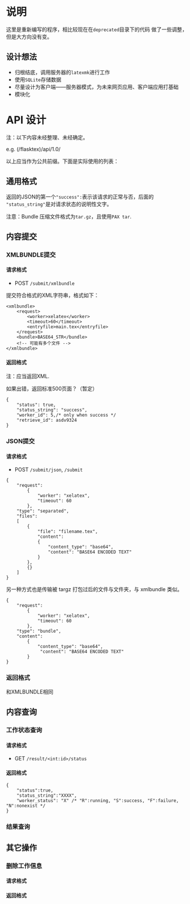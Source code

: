 # 说明

这里是重新编写的程序，相比较现在在`deprecated`目录下的代码
做了一些调整，但是大方向没有变。

## 设计想法

* 归根结底，调用服务器的`latexmk`进行工作
* 使用`SQLite`存储数据
* 尽量设计为客户端——服务器模式，为未来网页应用、客户端应用打基础
* 模块化

# API 设计

注：以下内容未经整理、未经确定。

e.g. (/flasktex)/api/1.0/

以上应当作为公共前缀。下面是实际使用的列表：

## 通用格式

返回的JSON的第一个`"success":`表示该请求的正常与否，后面的
`"status_string"`是对请求状态的说明性文字。

注意：Bundle 压缩文件格式为`tar.gz`，且使用`PAX tar`.

## 内容提交

### XMLBUNDLE提交

#### 请求格式

* POST `/submit/xmlbundle`

提交符合格式的XML字符串，格式如下：

```
<xmlbundle>
    <request>
        <worker>xelatex</worker>
        <timeout>60</timeout>
        <entryfile>main.tex</entryfile>
    </request>
    <bundle>BASE64_STR</bundle>
    <!-- 可能有多个文件 -->
</xmlbundle>
```

#### 返回格式

注：应当返回XML.

如果出错，返回标准500页面？（暂定）

```
{
    "status": true,
    "status_string": "success",
    "worker_id": 5,/* only when success */
    "retrieve_id": asdv9324
}
```

### JSON提交

#### 请求格式

* POST `/submit/json`, `/submit`

```
{
    "request":
        {
            "worker": "xelatex",
            "timeout": 60
        },
    "type": "separated",
    "files":
    [
        {
            "file": "filename.tex",
            "content":
            {
                "content_type": "base64",
                "content": "BASE64 ENCODED TEXT"
            }
        },
        {}
    ]
}
```

另一种方式也是传输被 targz 打包过后的文件与文件夹，与 xmlbundle 类似。
```
{
    "request":
        {
            "worker": "xelatex",
            "timeout": 60
        },
    "type": "bundle",
    "content":
        {
            "content_type": "base64",
             "content": "BASE64 ENCODED TEXT"
        }
}
```

### 返回格式

和XMLBUNDLE相同

## 内容查询

### 工作状态查询

#### 请求格式

* GET `/result/<int:id>/status`

#### 返回格式


```
{
    "status":true,
    "status_string":"XXXX",
    "worker_status": "X" /* "R":running, "S":success, "F":failure, "N":nonexist */
}
```

### 结果查询

## 其它操作
### 删除工作信息
#### 请求格式
#### 返回格式
